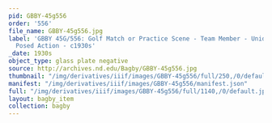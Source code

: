```yaml
---
pid: GBBY-45g556
order: '556'
file_name: GBBY-45g556.jpg
label: 'GBBY 45G/556: Golf Match or Practice Scene - Team Member - Unidentified -
  Posed Action - c1930s'
_date: 1930s
object_type: glass plate negative
source: http://archives.nd.edu/Bagby/GBBY-45g556.jpg
thumbnail: "/img/derivatives/iiif/images/GBBY-45g556/full/250,/0/default.jpg"
manifest: "/img/derivatives/iiif/images/GBBY-45g556/manifest.json"
full: "/img/derivatives/iiif/images/GBBY-45g556/full/1140,/0/default.jpg"
layout: bagby_item
collection: bagby
---
```

